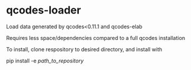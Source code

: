 # qcodes-loader
Load data generated by qcodes&lt;0.11.1 and qcodes-elab

Requires less space/dependencies compared to a full qcodes installation

To install, clone respository to desired directory, and install with

pip install -e *path_to_repository*
